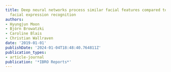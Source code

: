 ```yaml
---
title: Deep neural networks process similar facial features compared to humans in
  facial expression recognition
authors:
- Hyungjun Moon
- Björn Browatzki
- Caroline Blais
- Christian Wallraven
date: '2019-01-01'
publishDate: '2024-01-04T18:48:40.764811Z'
publication_types:
- article-journal
publication: '*IBRO Reports*'
---
```

